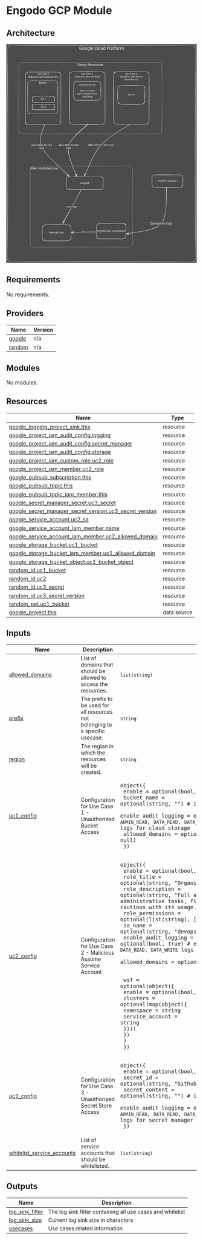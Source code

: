 <!-- markdownlint-disable MD033 MD034 -->

# Engodo GCP Module

## Architecture

![GCP Architecture](../attachments/architecture/gcp_arch.svg)
<!-- BEGIN_TF_DOCS -->
## Requirements

No requirements.

## Providers

| Name | Version |
|------|---------|
| <a name="provider_google"></a> [google](#provider\_google) | n/a |
| <a name="provider_random"></a> [random](#provider\_random) | n/a |

## Modules

No modules.

## Resources

| Name | Type |
|------|------|
| [google_logging_project_sink.this](https://registry.terraform.io/providers/hashicorp/google/latest/docs/resources/logging_project_sink) | resource |
| [google_project_iam_audit_config.logging](https://registry.terraform.io/providers/hashicorp/google/latest/docs/resources/project_iam_audit_config) | resource |
| [google_project_iam_audit_config.secret_manager](https://registry.terraform.io/providers/hashicorp/google/latest/docs/resources/project_iam_audit_config) | resource |
| [google_project_iam_audit_config.storage](https://registry.terraform.io/providers/hashicorp/google/latest/docs/resources/project_iam_audit_config) | resource |
| [google_project_iam_custom_role.uc2_role](https://registry.terraform.io/providers/hashicorp/google/latest/docs/resources/project_iam_custom_role) | resource |
| [google_project_iam_member.uc2_role](https://registry.terraform.io/providers/hashicorp/google/latest/docs/resources/project_iam_member) | resource |
| [google_pubsub_subscription.this](https://registry.terraform.io/providers/hashicorp/google/latest/docs/resources/pubsub_subscription) | resource |
| [google_pubsub_topic.this](https://registry.terraform.io/providers/hashicorp/google/latest/docs/resources/pubsub_topic) | resource |
| [google_pubsub_topic_iam_member.this](https://registry.terraform.io/providers/hashicorp/google/latest/docs/resources/pubsub_topic_iam_member) | resource |
| [google_secret_manager_secret.uc3_secret](https://registry.terraform.io/providers/hashicorp/google/latest/docs/resources/secret_manager_secret) | resource |
| [google_secret_manager_secret_version.uc3_secret_version](https://registry.terraform.io/providers/hashicorp/google/latest/docs/resources/secret_manager_secret_version) | resource |
| [google_service_account.uc2_sa](https://registry.terraform.io/providers/hashicorp/google/latest/docs/resources/service_account) | resource |
| [google_service_account_iam_member.name](https://registry.terraform.io/providers/hashicorp/google/latest/docs/resources/service_account_iam_member) | resource |
| [google_service_account_iam_member.uc2_allowed_domain](https://registry.terraform.io/providers/hashicorp/google/latest/docs/resources/service_account_iam_member) | resource |
| [google_storage_bucket.uc1_bucket](https://registry.terraform.io/providers/hashicorp/google/latest/docs/resources/storage_bucket) | resource |
| [google_storage_bucket_iam_member.uc1_allowed_domain](https://registry.terraform.io/providers/hashicorp/google/latest/docs/resources/storage_bucket_iam_member) | resource |
| [google_storage_bucket_object.uc1_bucket_object](https://registry.terraform.io/providers/hashicorp/google/latest/docs/resources/storage_bucket_object) | resource |
| [random_id.uc1_bucket](https://registry.terraform.io/providers/hashicorp/random/latest/docs/resources/id) | resource |
| [random_id.uc2](https://registry.terraform.io/providers/hashicorp/random/latest/docs/resources/id) | resource |
| [random_id.uc3_secret](https://registry.terraform.io/providers/hashicorp/random/latest/docs/resources/id) | resource |
| [random_id.uc3_secret_version](https://registry.terraform.io/providers/hashicorp/random/latest/docs/resources/id) | resource |
| [random_pet.uc1_bucket](https://registry.terraform.io/providers/hashicorp/random/latest/docs/resources/pet) | resource |
| [google_project.this](https://registry.terraform.io/providers/hashicorp/google/latest/docs/data-sources/project) | data source |

## Inputs

| Name | Description | Type | Default | Required |
|------|-------------|------|---------|:--------:|
| <a name="input_allowed_domains"></a> [allowed\_domains](#input\_allowed\_domains) | List of domains that should be allowed to access the resources. | `list(string)` | `[]` | no |
| <a name="input_prefix"></a> [prefix](#input\_prefix) | The prefix to be used for all resources not belonging to a specific usecase. | `string` | `"engodo"` | no |
| <a name="input_region"></a> [region](#input\_region) | The region in which the resources will be created. | `string` | `"europe-west1"` | no |
| <a name="input_uc1_config"></a> [uc1\_config](#input\_uc1\_config) | Configuration for Use Case 1 - Unauthorized Bucket Access | <pre>object({<br/>    enable               = optional(bool, true)<br/>    bucket_name          = optional(string, "") # if empty, a random name will be generated<br/>    enable_audit_logging = optional(bool, true) # enable `ADMIN_READ`, `DATA_READ`, `DATA_WRITE` logs for cloud storage<br/>    allowed_domains      = optional(list(string), null)<br/>  })</pre> | `{}` | no |
| <a name="input_uc2_config"></a> [uc2\_config](#input\_uc2\_config) | Configuration for Use Case 2 - Malicious Assume Service Account | <pre>object({<br/>    enable               = optional(bool, true)<br/>    role_title           = optional(string, "Organization Admin")<br/>    role_description     = optional(string, "Full access to all organization resources, including administrative tasks, financial data, and sensitive services. Be cautious with its usage.")<br/>    role_permissions     = optional(list(string), ["storage.buckets.list"])<br/>    sa_name              = optional(string, "devops mgmt pipeline")<br/>    enable_audit_logging = optional(bool, true) # enable `ADMIN_READ`, `DATA_READ`, `DATA_WRITE` logs for iam<br/>    allowed_domains      = optional(list(string), [])<br/><br/><br/>    wif = optional(object({<br/>      enable = optional(bool, true)<br/>      clusters = optional(map(object({<br/>        namespace       = string<br/>        service_account = string<br/>      })))<br/>      })<br/>    )<br/>  })</pre> | `{}` | no |
| <a name="input_uc3_config"></a> [uc3\_config](#input\_uc3\_config) | Configuration for Use Case 3 - Unauthorized Secret Store Access | <pre>object({<br/>    enable               = optional(bool, true)<br/>    secret_id            = optional(string, "Github Organization Token")<br/>    secret_content       = optional(string, "") # if empty, a random content will be generated<br/>    enable_audit_logging = optional(bool, true) # enable `ADMIN_READ`, `DATA_READ`, `DATA_WRITE` logs for secret manager<br/>  })</pre> | `{}` | no |
| <a name="input_whitelist_service_accounts"></a> [whitelist\_service\_accounts](#input\_whitelist\_service\_accounts) | List of service accounts that should be whitelisted. | `list(string)` | `[]` | no |

## Outputs

| Name | Description |
|------|-------------|
| <a name="output_log_sink_filter"></a> [log\_sink\_filter](#output\_log\_sink\_filter) | The log sink filter containing all use cases and whitelist |
| <a name="output_log_sink_size"></a> [log\_sink\_size](#output\_log\_sink\_size) | Current log sink size in characters |
| <a name="output_usecases"></a> [usecases](#output\_usecases) | Use cases related information |
<!-- END_TF_DOCS -->